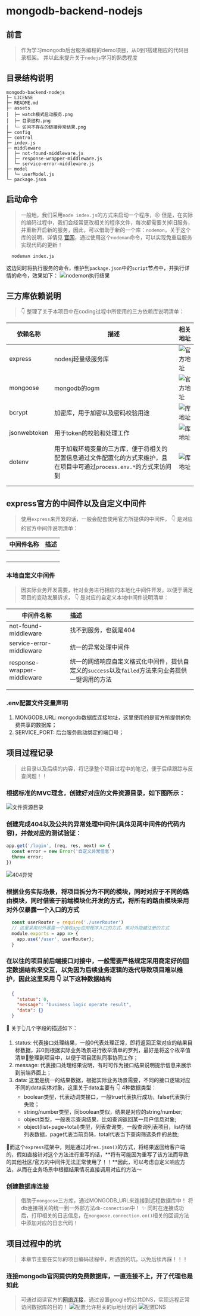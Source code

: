# mongodb-backend-nodejs

## 前言
> 作为学习mongodb后台服务编程的demo项目，从0到1搭建相应的代码目录框架。
> 并以此来提升关于`nodejs`学习的熟悉程度

## 目录结构说明
```
mongodb-backend-nodejs
├─ LICENSE
├─ README.md
├─ assets
│  ├─ watch模式启动服务.png
│  ├─ 目录结构.png
│  └─ 访问不存在的链接异常结果.png
├─ config
├─ control
├─ index.js
├─ middleware
│  ├─ not-found-middleware.js
│  ├─ response-wrapper-middleware.js
│  └─ service-error-middleware.js
├─ model
│  └─ userModel.js
└─ package.json
```

## 启动命令
> 一般地，我们采用`node index.js`的方式来启动一个程序，😣 但是，在实际的编码过程中，我们会经常更改相关的程序文件，每次都需要关掉旧服务，并重新开启新的服务，因此，可以借助于新的一个库：`nodemon`，关于这个库的说明，详情见 [官网](https://www.npmjs.com/package/nodemon)，通过使用这个`nodeman`命令，可以实现免重启服务实现代码的更新！
```shell
  nodeman index.js
```
这边同时将执行服务的命令，维护到`package.json`中的`script`节点中，并执行详情的命令，效果如下：
![nodemon执行结果](./assets/访问不存在的链接异常结果.png)

## 三方库依赖说明
> 👇 整理了关于本项目中在coding过程中所使用的三方依赖库说明清单：

| 依赖名称 | 描述 | 相关地址 |
|---|---|---|
| express | nodesj轻量级服务库 | ![官方地址](https://expressjs.com/) |
| mongoose | mongodb的ogm | ![官方地址](https://mongoosejs.com/) |
| bcrypt | 加密库，用于加密以及密码校验用途 | ![库地址](https://www.npmjs.com/package/bcrypt) |
| jsonwebtoken | 用于token的校验和处理工作 | ![库地址](https://www.npmjs.com/package/jsonwebtoken) |
| dotenv | 用于加载环境变量的三方库，便于将相关的配置信息通过文件配置化的方式来维护，且在项目中可通过`process.env.*`的方式来访问到 | ![库地址](https://www.dotenv.org/) |
|  |  |  |
|  |  |  |

## express官方的中间件以及自定义中间件
> 使用`express`来开发的话，一般会配套使用官方所提供的中间件， 👇 是对应的官方中间件说明清单：

| 中间件名称 | 描述 |
|---|:---|
|  |  |
|  |  |
|  |  |
|  |  |
|  |  |

### 本地自定义中间件
> 因实际业务开发需要，针对业务进行相应的本地化中间件开发，以便于满足项目的变动发展诉求， 👇 是对应的自定义本地中间件说明清单：

| 中间件名称 | 描述 |
|---|:---|
| not-found-middleware | 找不到服务，也就是404 |
| service-error-middleware | 统一的异常处理中间件 |
| response-wrapper-middleware | 统一的网络响应自定义格式化中间件，提供自定义的`success`以及`failed`方法来向业务提供一键调用的方法 |
|  |  |
|  |  |

### .env配置文件变量声明
1. MONGODB_URL: mongodb数据库连接地址，这里使用的是官方所提供的免费共享的数据库；
2. SERVICE_PORT: 后台服务启动绑定的端口号；

## 项目过程记录
> 此目录以及后续的内容，将记录整个项目过程中的笔记，便于后续跟踪与反查问题！！

### 根据标准的MVC理念，创建好对应的文件资源目录，如下图所示：
  ![文件资源目录](./assets/目录结构.png)

### 创建完成404以及公共的异常处理中间件(具体见两中间件的代码内容)，并做对应的测试验证：
```javascript
app.get('/login', (req, res, next) => {
  const error = new Error('自定义异常信息')
  throw error;
})
```
![404异常](./assets/访问不存在的链接异常结果.png)

### 根据业务实际场景，将项目拆分为不同的模块，同时对应于不同的路由模块，同时借鉴于前端模块化开发的方式，将所有的路由模块采用对外仅暴露一个入口的方式 
```javascript
  const userRouter = require('./userRouter')
  // 这里采用对外暴露一个接收app应用程序入口的方式，来对外隐藏注册的方式
  module.exports = app => {
    app.use('/user', userRouter);
  }
```

### 在以往的项目前后端接口对接中，一般需要严格规定采用商定好的固定数据结构来交互，以免因为后续业务逻辑的迭代导致项目难以维护，因此这里采用 👇 以下这种数据结构
```json
  {
    "status": 0,
    "message": "business logic operate result",
    "data": {}
  }
```
🤔️ 关于👆几个字段的描述如下：
1. status: 代表接口处理结果，一般0代表处理正常，即将返回正常对应的结果目标数据，非0则根据实际业务场景进行枚举清单的罗列，最好是将这个枚举值清单🧾整理到项目中，以便于项目团队同事协同工作；
2. message: 代表接口处理结果说明，有时可作为接口结果说明提示信息来展示到前端界面上；
3. data: 这里是统一的结果数据，根据实际业务场景需要，不同的接口逻辑对应不同的data实体对象，这里关于data主要有 👇 4种数据类型：
   - boolean类型，代表动词类接口，一般true代表执行成功，false代表执行失败；
   - string/number类型，同boolean类似，结果是对应的string/number;
   - object类型，一般表示查询结果，比如查询返回某一用户信息对象;
   - object(list+page+total)类型，列表查询类，一般查询列表项目，list存储列表数据，page代表当前页码，total代表当下查询筛选条件的总数;

🤔而这个`express`框架中，则是通过对`res.json()`的方式，将结果返回给客户端的，假如直接针对这个方法进行重写的话，**将有可能因为重写了该方法而导致的其他社区/官方的中间件无法正常使用了！！**因此，可以考虑自定义响应方法，从而在业务场景中根据结果情况直接调用对应的方法～

### 创建数据库连接
> 借助于`mongoose`三方库，通过MONGODB_URL来连接到远程数据库中！
> 将db连接相关的统一到一外部方法`db-connection`中！
> ✨ 同时在连接成功后，打印相关的日志信息，在`mongoose.connection.on()`相关的回调方法中添加对应的日志代码！


## 项目过程中的坑
> 本章节主要在实际的项目编码过程中，所遇到的坑，以免后续再踩！！！

### 连接mongodb官网提供的免费数据库，一直连接不上，开了代理也是如此
> 可通过阅读官方的[网络连接](https://www.mongodb.com/docs/atlas/troubleshoot-connection/)，通过设置google的公共DNS，实现远程正常访问数据库的目的！
![配置允许相关的ip地址访问](配置允许相关的ip地址访问.png)
![配置DNS](配置DNS.png)
